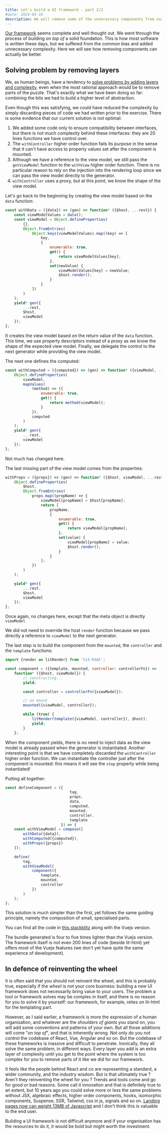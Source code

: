 ```yaml
---
title: Let's build a UI framework - part 2/2
#date: 2024-03-18
description: We will remove some of the unnecessary components from our framework. This is a good opportunity to discuss what is the best way to solve problems.  
---
```


<div class="intro">
<p class="wide">
<a href="./posts/lets-build-a-framework-part-1" rel="prev">Our framework</a> seems complete and well thought out. We went through the process of building <em>on top of</em> a solid foundation. 
This is how most software is written these days, but we suffered from the common bias and added unnecessary complexity. Here we will see how removing components can actually be better.
</p>
</div>

## Solving problem by removing layers

We, as human beings, have a tendency
to [solve problems by adding layers and complexity](https://www.nature.com/articles/d41586-021-00592-0), even when the
most rational approach would be to remove parts of the puzzle.
That's exactly what we have been doing so far: combining the bits we had to build a higher level of abstraction.

Even though this was satisfying, we could have reduced the complexity by simply discarding pieces of code we had written
prior to the exercise. There is some evidence that our current solution is not optimal:

1. We added some code only to ensure compatibility between interfaces, but there is not much complexity behind these interfaces: they are 20 lines functions we have control over.
2. The ``withController`` higher order function fails its purpose in the sense that it can't have access to property
   values set after the component is mounted.
3. Although we have a reference to the view model, we still pass the ``getViewModel`` function to the ``withView``
   higher order function. There is no particular reason to rely on the injection into the rendering loop since we can
   pass the view model directly to the generator.
4. ``withController`` uses a proxy, but at this point, we know the shape of the view model.

Let's go back to the beginning by creating the view model based on the ``data`` function:

```js
const withData = ({data}) => (gen) => function* ({$host, ...rest}) {
    const viewModelValues = data();
    const viewModel = Object.defineProperties(
        {},
        Object.fromEntries(
            Object.keys(viewModelValues).map((key) => [
                key,
                {
                    enumerable: true,
                    get() {
                        return viewModelValues[key];
                    },
                    set(newValue) {
                        viewModelValues[key] = newValue;
                        $host.render();
                    }
                }
            ])
        )
    );
    yield* gen({
        ...rest,
        $host,
        viewModel
    });
};
```

It creates the view model based on the return value of the ``data`` function. This time, we use property descriptors
instead of a proxy as we know the shape of the expected view model.
Finally, we delegate the control to the next generator while providing the view model.

The next one defines the computed:

```js
const withComputed = ({computed}) => (gen) => function* ({viewModel, ...rest}) {
    Object.defineProperties(
        viewModel,
        mapValues(
            (method) => ({
                enumerable: true,
                get() {
                    return method(viewModel);
                }
            }),
            computed
        )
    );
    yield* gen({
        ...rest,
        viewModel
    });
};
```

Not much has changed here.

The last missing part of the view model comes from the properties:

```js
withProps = ({props}) => (gen) => function* ({$host, viewModel, ...rest}) {
    Object.defineProperties(
        $host,
        Object.fromEntries(
            props.map((propName) => {
                viewModel[propName] = $host[propName];
                return [
                    propName,
                    {
                        enumerable: true,
                        get() {
                            return viewModel[propName];
                        },
                        set(value) {
                            viewModel[propName] = value;
                            $host.render();
                        }
                    }
                ];
            })
        )
    );

    yield* gen({
        ...rest,
        $host,
        viewModel
    });
};
```

Once again, no changes here, except that the meta object is directly ``viewModel``

We did not need to override the host ``render`` function because we pass directly a reference to ``viewModel`` to the
next generator.

The last step is to build the component from the ``mounted``, the ``controller`` and the ``template`` functions:

```js
import {render as litRender} from 'lit-html';

const component = ({template, mounted, controller: controllerFn}) =>
    function* ({$host, viewModel}) {
        // constructing...
        yield;

        const controller = controllerFn({viewModel});

        // on mount
        mounted({viewModel, controller});

        while (true) {
            litRender(template({viewModel, controller}), $host);
            yield;
        }
    };
```

When the component yields, there is no need to inject data as the view model is already passed when the generator is
instantiated.
Another interesting point is that we have completely discarded the ``withController`` higher order function. We can
instantiate the controller just after the component is mounted: this means it will see the ``step`` property while being
instantiated!

Putting all together:

```js
const defineComponent = ({
                             tag,
                             props,
                             data,
                             computed,
                             mounted,
                             controller,
                             template
                         }) => {
    const withViewModel = compose([
        withData({data}),
        withComputed({computed}),
        withProps({props})
    ]);

    define(
        tag,
        withViewModel(
            component({
                template,
                mounted,
                controller
            })
        )
    );
};
```

This solution is much simpler than the first, yet follows the same guiding principle, namely the composition of small, specialised parts.

You can find all the code in [this stackblitz](https://stackblitz.com/edit/vitejs-vite-ynjvdt?file=framework%2Findex.js)
along with the Vuejs version.

The bundle generated is four to five times lighter than the Vuejs version. The framework itself is not even 200 lines of
code (beside lit-html) yet offers most of the Vuejs features (we don't yet have quite the same experience of
development).

## In defence of reinventing the wheel

It is often said that you should not reinvent the wheel, and this is probably true, especially if the _wheel_ is not your core business: building a new UI framework does not necessarily bring value to your users.
The problem a tool or framework solves may be complex in itself, and there is no reason for you to solve it by yourself: our framework, for example, relies on lit-html for the templating part. 

However, as I said earlier, a framework is more the expression of a human organisation, and whatever are the _shoulders of giants_ you stand on, you will add some conventions and patterns of your own. 
But all those additions will come "_on top of_", and that is inherently wrong. Not only do you not control the codebase of React, Vue, Angular and so on. But the codebase of these frameworks is massive and difficult to penetrate. 
Ironically, they all solve the same problem, in different ways. Every layer you add is an extra layer of complexity until you get to the point where the system is too complex for you to remove parts of it like we did for our framework. 

It feels like the people behind React and co are representing a standard, a wider community, and the industry wisdom. But is that ultimately true ? Aren't they reinventing the wheel for you ? Trends and tools come and go for good or bad reasons. 
Some call it innovation and that is definitely true to an extent, but 10 years ago you could solve more or less the same problems without
JSX, algebraic effects, higher order components, hooks, isomorphic components, Suspense, SSR, Tailwind, css in js, signals and so on. [Landing pages now can weight 13MB of Javascript](https://tonsky.me/blog/js-bloat/) and I don't think this is valuable to the end user.

Building a UI framework is not difficult anymore and if your organisation has the resources to do it, it would be bold but might worth the investment.

